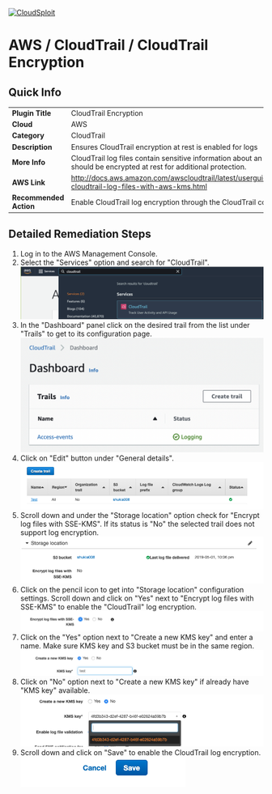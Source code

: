 [![CloudSploit](https://cloudsploit.com/img/logo-new-big-text-100.png "CloudSploit")](https://cloudsploit.com)

# AWS / CloudTrail / CloudTrail Encryption

## Quick Info

| | |
|-|-|
| **Plugin Title** | CloudTrail Encryption |
| **Cloud** | AWS |
| **Category** | CloudTrail |
| **Description** | Ensures CloudTrail encryption at rest is enabled for logs |
| **More Info** | CloudTrail log files contain sensitive information about an account and should be encrypted at rest for additional protection. |
| **AWS Link** | http://docs.aws.amazon.com/awscloudtrail/latest/userguide/encrypting-cloudtrail-log-files-with-aws-kms.html |
| **Recommended Action** | Enable CloudTrail log encryption through the CloudTrail console or API |

## Detailed Remediation Steps
1. Log in to the AWS Management Console.
2. Select the "Services" option and search for "CloudTrail".</br><img src="/resources/aws/cloudtrail/cloudtrail-encryption/step2.png"/>
3. In the "Dashboard" panel click on the desired trail from the list under "Trails" to get to its configuration page.</br> <img src="/resources/aws/cloudtrail/cloudtrail-encryption/step3.png"/>
4. Click on "Edit" button under "General details".</br><img src="/resources/aws/cloudtrail/cloudtrail-encryption/step4.png"/>
5. Scroll down and under the "Storage location" option check for "Encrypt log files with SSE-KMS". If its status is "No" the selected trail does not support log encryption.</br><img src="/resources/aws/cloudtrail/cloudtrail-encryption/step5.png"/>
6. Click on the pencil icon to get into "Storage location" configuration settings. Scroll down and click on "Yes" next to "Encrypt log files with SSE-KMS" to enable the "CloudTrail" log encryption. </br> <img src="/resources/aws/cloudtrail/cloudtrail-encryption/step6.png"/>
7. Click on the "Yes" option next to "Create a new KMS key" and enter a name. Make sure KMS key and S3 bucket must be in the same region.</br><img src="/resources/aws/cloudtrail/cloudtrail-encryption/step7.png"/>
8. Click on "No" option next to "Create a new KMS key" if already have "KMS key" available.</br><img src="/resources/aws/cloudtrail/cloudtrail-encryption/step8.png"/>
9. Scroll down and click on "Save" to enable the CloudTrail log encryption.</br><img src="/resources/aws/cloudtrail/cloudtrail-encryption/step9.png"/>
